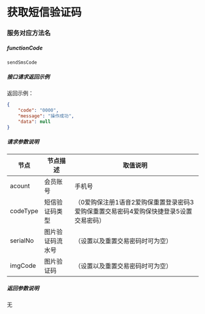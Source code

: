 # 获取短信验证码

### 服务对应方法名
##### functionCode
 `sendSmsCode`

##### 接口请求返回示例
返回示例：
```json
{
    "code": "0000",
    "message": "操作成功",
    "data": null
}
```
##### 请求参数说明
节点 | 节点描述 | 取值说明
---|---|---
acount | 会员账号 | 手机号
codeType | 短信验证码类型 | （0爱购保注册1语音2爱购保重置登录密码3爱购保重置交易密码4爱购保快捷登录5设置交易密码）
serialNo | 图片验证码流水号 | （设置以及重置交易密码时可为空）
imgCode | 图片验证码 | （设置以及重置交易密码时可为空）

##### 返回参数说明
无
